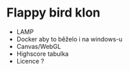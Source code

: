 # Flappy bird klon
- LAMP
- Docker aby to běželo i na windows-u
- Canvas/WebGL
- Highscore tabulka
- Licence ?
